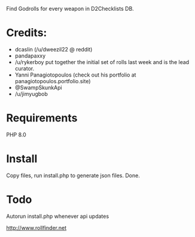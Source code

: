 Find Godrolls for every weapon in D2Checklists DB.

# Credits:
- dcaslin (/u/dweezil22 @ reddit)
- pandapaxxy
- /u/rykerboy put together the initial set of rolls last week and is the lead curator.
- Yanni Panagiotopoulos (check out his portfolio at panagiotopoulos.portfolio.site)
- @SwampSkunkApi
- /u/jimyugbob

# Requirements
PHP 8.0

# Install
Copy files, run install.php to generate json files. Done.

# Todo
Autorun install.php whenever api updates

http://www.rollfinder.net
